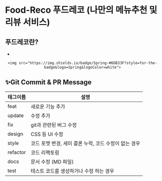 # Food-Reco 푸드레코 (나만의 메뉴추천 및 리뷰 서비스)

## 푸드레코란?
  -  


<div align=center>

`<img src="https://img.shields.io/badge/Spring-#6DB33F?style=for-the-badge&logo=Spring&logoColor=white">`

</div>











## ✨Git Commit & PR Message

| 태그이름 | 설명                                                  |
| -------- | ----------------------------------------------------- |
| feat     | 새로운 기능 추가                                      |
| update     | 수정 추가                                      |
| fix      | git과 관련된 버그 수정                                             |
| design   | CSS 등 UI 수정                                 |
| style    | 코드 포맷 변경, 세미 콜론 누락, 코드 수정이 없는 경우 |
| refactor | 코드 리팩토링                                         |
| docs     | 문서 수정 (MD 파일)                                   |
| test     | 테스트 코드를 생성하거나 수정 하는 경우               |
